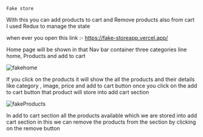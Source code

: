                                                                         Fake store
                                                                        
With this you can add products to cart and Remove products also from cart 
I used Redux to manage the state

when ever you open this link :-  https://fake-storeapp.vercel.app/

Home page will be shown in that Nav bar container three categories line home, Products and add to cart

![fakehome](https://user-images.githubusercontent.com/114353712/231342557-5bfa8799-c22f-4f53-b99f-c3f807b444c0.PNG)


If you click on the products it will show the all the products and their details like category , image, price and add to cart button once you click on the add to cart button that product will store into add cart section

![fakeProducts](https://user-images.githubusercontent.com/114353712/231342830-728caaf0-b546-4154-9922-4a58f75afd9f.PNG)


In add to cart section all the products available which we are stored into add cart section in this we can remove the products from the section by clicking on the remove button

